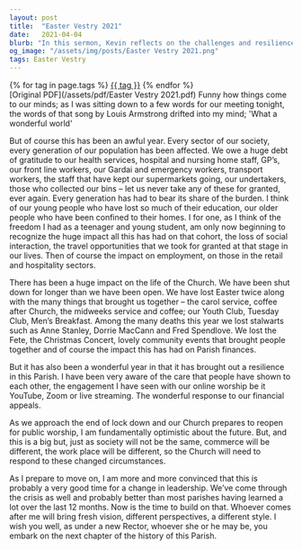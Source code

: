 ```yaml
---
layout: post
title:  "Easter Vestry 2021"
date:   2021-04-04
blurb: "In this sermon, Kevin reflects on the challenges and resilience of the Parish during the pandemic. He acknowledges the hardships faced by all sectors of society and the impact on the Church's activities. Despite the difficulties, he highlights the care and engagement shown by the Parish members. As he prepares to move on, he expresses optimism for the future under new leadership."
og_image: "/assets/img/posts/Easter Vestry 2021.png"
tags: Easter Vestry
---    
```

<div class="tag-pills">
    {% for tag in page.tags %}
    <a href="{{ site.baseurl }}/tag/{{ tag | slugify }}" class="tag-pill">{{ tag }}</a>
    {% endfor %}
</div>
[Original PDF](/assets/pdf/Easter Vestry 2021.pdf)
Funny how things come to our minds; as I was sitting down to a few words for our meeting tonight, the words of that song by Louis Armstrong drifted into my mind; 'What a wonderful world'

But of course this has been an awful year. Every sector of our society, every generation of our population has been affected. We owe a huge debt of gratitude to our health services, hospital and nursing home staff, GP’s, our front line workers, our Gardai and emergency workers, transport workers, the staff that have kept our supermarkets going, our undertakers, those who collected our bins – let us never take any of these for granted, ever again. Every generation has had to bear its share of the burden. I think of our young people who have lost so much of their education, our older people who have been confined to their homes. I for one, as I think of the freedom I had as a teenager and young student, am only now beginning to recognize the huge impact all this has had on that cohort, the loss of social interaction, the travel opportunities that we took for granted at that stage in our lives. Then of course the impact on employment, on those in the retail and hospitality sectors.

There has been a huge impact on the life of the Church. We have been shut down for longer than we have been open. We have lost Easter twice along with the many things that brought us together – the carol service, coffee after Church, the midweeks service and coffee; our Youth Club, Tuesday Club, Men’s Breakfast. Among the many deaths this year we lost stalwarts such as Anne Stanley, Dorrie MacCann and Fred Spendlove. We lost the Fete, the Christmas Concert, lovely community events that brought people together and of course the impact this has had on Parish finances.

But it has also been a wonderful year in that it has brought out a resilience in this Parish. I have been very aware of the care that people have shown to each other, the engagement I have seen with our online worship be it YouTube, Zoom or live streaming. The wonderful response to our financial appeals.

As we approach the end of lock down and our Church prepares to reopen for public worship, I am fundamentally optimistic about the future. But, and this is a big but, just as society will not be the same, commerce will be different, the work place will be different, so the Church will need to respond to these changed circumstances.

As I prepare to move on, I am more and more convinced that this is probably a very good time for a change in leadership. We’ve come through the crisis as well and probably better than most parishes having learned a lot over the last 12 months. Now is the time to build on that. Whoever comes after me will bring fresh vision, different perspectives, a different style. I wish you well, as under a new Rector, whoever she or he may be, you embark on the next chapter of the history of this Parish.
